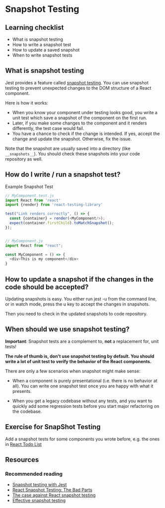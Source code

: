 # Snapshot Testing

## Learning checklist

* What is snapshot testing
* How to write a snapshot test
* How to update a saved snapshot
* When to write snapshot tests

## What is snapshot testing

Jest provides a feature called [snapshot testing](https://jestjs.io/docs/en/snapshot-testing). You can use snapshot testing to prevent unexpected changes to the DOM structure of a React component.

Here is how it works:

* When you know your component under testing looks good, you write a unit test which save a snapshot of the component on the first run.
* Later, if you make some changes to the component and it renders differently, the test case would fail.
* You have a chance to check if the change is intended. If yes, accept the change and update the snapshot. Otherwise, fix the issue.

Note that the snapshot are usually saved into a directory (like `__snapshots__`). You should check these snapshots into your code repository as well.

## How do I write / run a snapshot test?

Example Snapshot Test

```javascript
// MyComponent.test.js
import React from 'react'
import {render} from 'react-testing-library'

test("Link renders correctly", () => {
  const {container} = render(<MyComponent/>);
  expect(container.firstChild).toMatchSnapshot();
});


// MyComponent.js
import React from "react";

const MyComponent = () => {
  <div>This is my component</div>
}
```

## How to update a snapshot if the changes in the code should be accepted?

Updating snapshots is easy. You either run jest -u from the command line, or in watch mode, press the u key to accept the changes in snapshots.

Then you need to check in the updated snapshots to code repository.

## When should we use snapshot testing?

**Important**: Snapshot tests are a complement to, **not** a replacement for, unit tests!

**The rule of thumb is, don't use snapshot testing by default. You should write a lot of unit test to verify the behavior of the React components.**

There are only a few scenarios when snapshot might make sense:

* When a component is purely presentational (i.e. there is no behavior at all). You can write one snapshot test once you are happy with what it presents.

* When you get a legacy codebase without any tests, and you want to quickly add some regression tests before you start major refactoring on the codebase.

## Exercise for SnapShot Testing

Add a snapshot tests for some components you wrote before, e.g. the ones in [React Todo List](https://github.com/thoughtworks-jumpstart/react-todo-list)

## Resources

### Recommended reading

* [Snapshot testing with Jest](https://facebook.github.io/jest/docs/en/snapshot-testing.html)
* [React Snapshot Testing: The Bad Parts](https://medium.com/@ntgard/jest-snapshot-testing-the-bad-parts-c93aca187ba5)
* [The case against React snapshot testing](https://engineering.ezcater.com/the-case-against-react-snapshot-testing)
* [Effective snapshot testing](https://blog.kentcdodds.com/effective-snapshot-testing-e0d1a2c28eca)
